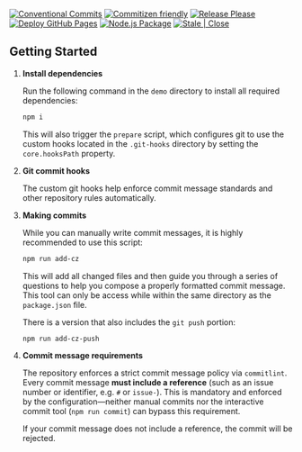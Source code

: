 [![Conventional Commits](https://img.shields.io/badge/Conventional%20Commits-1.0.0-%23FE5196?logo=conventionalcommits&logoColor=white)](https://conventionalcommits.org)
[![Commitizen friendly](https://img.shields.io/badge/commitizen-friendly-brightgreen.svg)](http://commitizen.github.io/cz-cli/)
[![Release Please](https://github.com/admcfarland/ngx-mat-datepicker-pack/actions/workflows/release-please.yml/badge.svg)](https://github.com/admcfarland/ngx-mat-datepicker-pack/actions/workflows/release-please.yml)
[![Deploy GitHub Pages](https://github.com/admcfarland/ngx-mat-datepicker-pack/actions/workflows/jekyll-gh-pages.yml/badge.svg)](https://github.com/admcfarland/ngx-mat-datepicker-pack/actions/workflows/jekyll-gh-pages.yml)
[![Node.js Package](https://github.com/admcfarland/ngx-mat-datepicker-pack/actions/workflows/npm-publish.yml/badge.svg)](https://github.com/admcfarland/ngx-mat-datepicker-pack/actions/workflows/npm-publish.yml)
[![Stale | Close](https://github.com/admcfarland/ngx-mat-datepicker-pack/actions/workflows/stale-close.yml/badge.svg)](https://github.com/admcfarland/ngx-mat-datepicker-pack/actions/workflows/stale-close.yml)


## Getting Started

1. **Install dependencies**

   Run the following command in the `demo` directory to install all required dependencies:

   ```bash
   npm i
   ```

   This will also trigger the `prepare` script, which configures git to use the custom hooks located in the `.git-hooks` directory by setting the `core.hooksPath` property.

2. **Git commit hooks**

   The custom git hooks help enforce commit message standards and other repository rules automatically.

3. **Making commits**

   While you can manually write commit messages, it is highly recommended to use this script:
   ```bash
   npm run add-cz
   ```

   This will add all changed files and then guide you through a series of questions to help you compose a properly formatted commit message. This tool can only be access while within the same directory as the `package.json` file.

   There is a version that also includes the `git push` portion:
   ```bash
   npm run add-cz-push
   ```

4. **Commit message requirements**

   The repository enforces a strict commit message policy via `commitlint`. Every commit message **must include a reference** (such as an issue number or identifier, e.g. `#` or `issue-`). This is mandatory and enforced by the configuration—neither manual commits nor the interactive commit tool (`npm run commit`) can bypass this requirement.

   If your commit message does not include a reference, the commit will be rejected.
